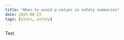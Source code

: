 ```yaml
---
title: "When to avoid p-values in safety summaries"
date: 2025-08-13
tags: [stats, safety]
---
```

Test
